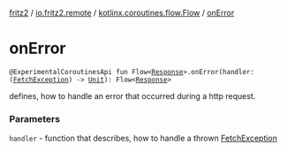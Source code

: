 [fritz2](../../index.md) / [io.fritz2.remote](../index.md) / [kotlinx.coroutines.flow.Flow](index.md) / [onError](./on-error.md)

# onError

`@ExperimentalCoroutinesApi fun Flow<`[`Response`](https://kotlinlang.org/api/latest/jvm/stdlib/org.w3c.fetch/-response/index.html)`>.onError(handler: (`[`FetchException`](../-fetch-exception/index.md)`) -> `[`Unit`](https://kotlinlang.org/api/latest/jvm/stdlib/kotlin/-unit/index.html)`): Flow<`[`Response`](https://kotlinlang.org/api/latest/jvm/stdlib/org.w3c.fetch/-response/index.html)`>`

defines, how to handle an error that occurred during a http request.

### Parameters

`handler` - function that describes, how to handle a thrown [FetchException](../-fetch-exception/index.md)